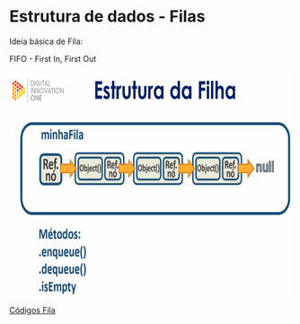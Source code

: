 # Estrutura de dados - Filas

<p> Ideia básica de Fila: </p>

<p> FIFO - First In, First Out</p>

<img src="https://github.com/alfeups/everis-bootcamp/blob/master/estrutura-de-dados/imgs/img8.png" height="400" width="650" >

<a href="https://github.com/alfeups/everis-bootcamp/blob/master/estrutura-de-dados/fila/Fila.java">Códigos Fila</a>
